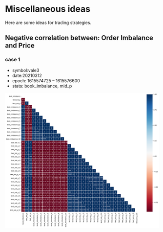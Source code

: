 # Miscellaneous ideas
Here are some ideas for trading strategies.

## Negative correlation between: Order Imbalance and Price
### case 1
* symbol:vale3
* date:20210312
* epoch: 1615574725 – 1615576600
* stats: book_imbalance, mid_p

![lob widget](img/book_imbalance_lag.png)
